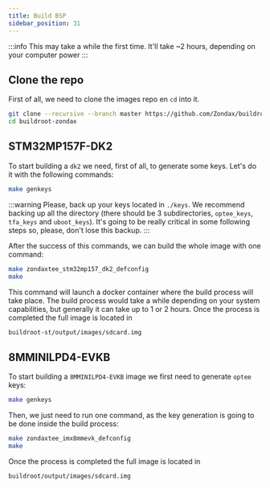 ```yaml
---
title: Build BSP
sidebar_position: 31
---
```


:::info
This may take a while the first time. It'll take ~2 hours, depending on your computer power
:::

## Clone the repo

First of all, we need to clone the images repo en `cd` into it.

```bash
git clone --recursive --branch master https://github.com/Zondax/buildroot-zondax.git
cd buildroot-zondax
```

## STM32MP157F-DK2

To start building a `dk2` we need, first of all, to generate some keys. Let's do it with the following commands:

```bash
make genkeys
```

:::warning
Please, back up your keys located in `./keys`. We recommend backing up all the directory (there should be 3 subdirectories, `optee_keys`, `tfa_keys` and `uboot_keys`). 
It's going to be really critical in some following steps so, please, don't lose this backup.
:::

After the success of this commands, we can build the whole image with one command:

```bash
make zondaxtee_stm32mp157_dk2_defconfig
make
```

This command will launch a docker container where the build process will
take place. The build process would take a while depending on your system
capabilities, but generally it can take up to 1 or 2 hours.
Once the process is completed the full image is located in

```bash
buildroot-st/output/images/sdcard.img
```

## 8MMINILPD4-EVKB

To start building a `8MMINILPD4-EVKB` image we first need to generate `optee` keys:

```bash
make genkeys
```

Then, we just need to run one command, as the key generation is going to be done inside the build process:

```bash
make zondaxtee_imx8mmevk_defconfig
make
```

Once the process is completed the full image is located in

```bash
buildroot/output/images/sdcard.img
```
